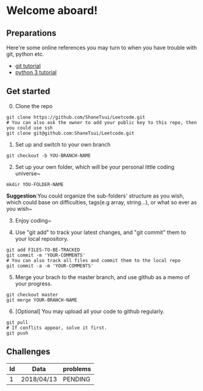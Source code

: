 # Welcome aboard!

## Preparations
Here're some online references you may turn to when you have trouble with git, python etc.<br>
* [git tutorial](https://www.liaoxuefeng.com/wiki/0013739516305929606dd18361248578c67b8067c8c017b000)<br>
* [python 3 tutorial](https://www.liaoxuefeng.com/wiki/0014316089557264a6b348958f449949df42a6d3a2e542c000)

## Get started

0. Clone the repo
``` shell
git clone https://github.com/ShaneTsui/Leetcode.git
# You can also ask the owner to add your public key to this repo, then you could use ssh
git clone git@github.com:ShaneTsui/Leetcode.git
```

1. Set up and switch to your own branch
```shell
git checkout -b YOU-BRANCH-NAME
```

2. Set up your own folder, which will be your personal little coding universe~
```shell
mkdir YOU-FOLDER-NAME
```
**Suggestion**:You could organize the sub-folders' structure as you wish, which could base on difficulties, tags(e.g array, string...), or what so ever as you wish~

3. Enjoy coding~

4. Use "git add" to track your latest changes, and "git commit" them to your local repository.
```shell
git add FILES-TO-BE-TRACKED
git commit -m 'YOUR-COMMENTS'
# You can also track all files and commit them to the local repo
git commit -a -m 'YOUR-COMMENTS'
```

5. Merge your brach to the master branch, and use github as a memo of your progress.
```shell
git checkout master
git merge YOUR-BRANCH-NAME
```

6. [Optional] You may upload all your code to github regularly.
```shell
git pull
# If conflits appear, solve it first.
git push
```

## Challenges
Id | Data | problems
-- | -- | -- 
1 | 2018/04/13 | PENDING